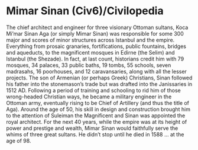 # Mimar Sinan (Civ6)/Civilopedia

The chief architect and engineer for three visionary Ottoman sultans, Koca Mi’mar Sinan Aga (or simply Mimar Sinan) was responsible for some 300 major and scores of minor structures across Istanbul and the empire. Everything from prosaic granaries, fortifications, public fountains, bridges and aqueducts, to the magnificent mosques in Edirne (the Selim) and Istanbul (the Shezade). In fact, at last count, historians credit him with 79 mosques, 34 palaces, 33 public baths, 19 tombs, 55 schools, seven madrasahs, 16 poorhouses, and 12 caravansaries, along with all the lesser projects.
The son of Armenian (or perhaps Greek) Christians, Sinan followed his father into the stonemason’s trade but was drafted into the Janissaries in 1512 AD. Following a period of training and schooling to rid him of those wrong-headed Christian ways, he became a military engineer in the Ottoman army, eventually rising to be Chief of Artillery (and thus the title of Aga). Around the age of 50, his skill in design and construction brought him to the attention of Suleiman the Magnificent and Sinan was appointed the royal architect. For the next 40 years, while the empire was at its height of power and prestige and wealth, Mimar Sinan would faithfully serve the whims of three great sultans. He didn’t stop until he died in 1588 … at the age of 98.